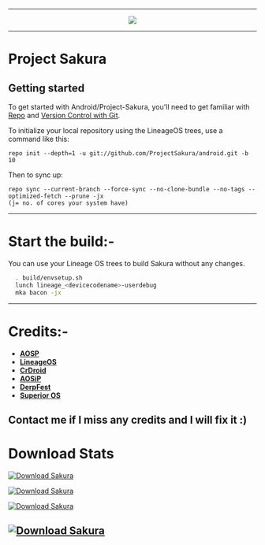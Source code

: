-----------------------------------------------------------------------------

<p align="center">
 <img src="https://github.com/ProjectSakura/android/blob/10/sakura.jpg"> 
</p>

-----------------------------------------------------------------------------

Project Sakura
===========

Getting started
---------------

To get started with Android/Project-Sakura, you'll need to get
familiar with [Repo](https://source.android.com/source/using-repo.html) and [Version Control with Git](https://source.android.com/source/version-control.html).

To initialize your local repository using the LineageOS trees, use a command like this:
```
repo init --depth=1 -u git://github.com/ProjectSakura/android.git -b 10
```
Then to sync up:
```
repo sync --current-branch --force-sync --no-clone-bundle --no-tags --optimized-fetch --prune -jx
(j= no. of cores your system have)
```
----------------

Start the build:-
=================

You can use your Lineage OS trees to build Sakura without any changes. 

```bash
  . build/envsetup.sh
  lunch lineage_<devicecodename>-userdebug
  mka bacon -jx
```
-----------------------------------------------------------------------------

Credits:-
=======
 * [**AOSP**](https://android.googlesource.com)
 * [**LineageOS**](https://github.com/LineageOS)
 * [**CrDroid**](https://github.com/crdroidandroid)
 * [**AOSiP**](https://github.com/AOSiP)
 * [**DerpFest**](https://github.com/DerpLab)
 * [**Superior OS**](https://github.com/SuperiorOS)
 
 Contact me if I miss any credits and I will fix it :)
-----------------------------------------------------------------------------

Download Stats
==============

[![Download Sakura](https://img.shields.io/sourceforge/dd/projectsakura.svg)](https://sourceforge.net/projects/projectsakura/files/latest/download) 

[![Download Sakura](https://img.shields.io/sourceforge/dw/projectsakura.svg)](https://sourceforge.net/projects/projectsakura/files/latest/download) 

[![Download Sakura](https://img.shields.io/sourceforge/dm/projectsakura.svg)](https://sourceforge.net/projects/projectsakura/files/latest/download) 

[![Download Sakura](https://img.shields.io/sourceforge/dt/projectsakura.svg)](https://sourceforge.net/projects/projectsakura/files/latest/download) 
---------------------------------------------------------------------------------
